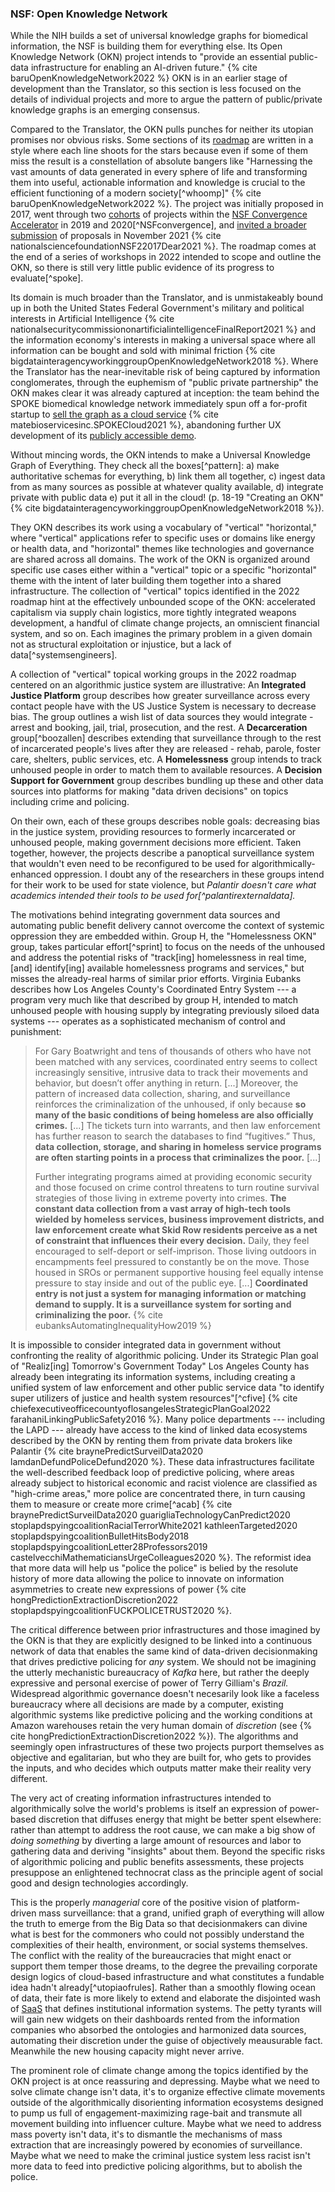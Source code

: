 ### NSF: Open Knowledge Network

While the NIH builds a set of universal knowledge graphs for biomedical information, the NSF is building them for everything else. Its Open Knowledge Network (OKN) project intends to "provide an essential public-data infrastructure for enabling an AI-driven future." {% cite baruOpenKnowledgeNetwork2022 %} OKN is in an earlier stage of development than the Translator, so this section is less focused on the details of individual projects and more to argue the pattern of public/private knowledge graphs is an emerging consensus.

Compared to the Translator, the OKN pulls punches for neither its utopian promises nor obvious risks. Some sections of its [roadmap](https://web.archive.org/web/20221028095757/https://nsf-gov-resources.nsf.gov/2022-09/OKN%20Roadmap%20-%20Report_v03.pdf) are written in a style where each line shoots for the stars because even if some of them miss the result is a constellation of absolute bangers like "Harnessing the vast amounts of data generated in every sphere of life and transforming them into useful, actionable information and knowledge is crucial to the efficient functioning of a modern society[^whoomp]" {% cite baruOpenKnowledgeNetwork2022 %}. The project was initially proposed in 2017, went through two [cohorts](https://beta.nsf.gov/funding/initiatives/convergence-accelerator/portfolio) of projects within the [NSF Convergence Accelerator](https://beta.nsf.gov/funding/initiatives/convergence-accelerator/portfolio) in 2019 and 2020[^NSFconvergence], and [invited a broader submission](https://www.nsf.gov/pubs/2022/nsf22017/nsf22017.jsp) of proposals in November 2021 {% cite nationalsciencefoundationNSF22017Dear2021 %}. The roadmap comes at the end of a series of workshops in 2022 intended to scope and outline the OKN, so there is still very little public evidence of its progress to evaluate[^spoke].

Its domain is much broader than the Translator, and is unmistakeably bound up in both the United States Federal Government's military and political interests in Artificial Intelligence {% cite nationalsecuritycommissiononartificialintelligenceFinalReport2021 %} and the information economy's interests in making a universal space where all information can be bought and sold with minimal friction {% cite bigdatainteragencyworkinggroupOpenKnowledgeNetwork2018 %}. Where the Translator has the near-inevitable risk of being captured by information conglomerates, through the euphemism of "public private partnership" the OKN makes clear it was already captured at inception: the team behind the SPOKE biomedical knowledge network immediately spun off a for-profit startup to [sell the graph as a cloud service](https://www.matebioservices.com/spoke-cloud) {% cite matebioservicesinc.SPOKECloud2021 %}, abandoning further UX development of its [publicly accessible demo](https://spoke.rbvi.ucsf.edu/).

Without mincing words, the OKN intends to make a Universal Knowledge Graph of Everything. They check all the boxes[^pattern]: a) make authoritative schemas for everything, b) link them all together, c) ingest data from as many sources as possible at whatever quality available, d) integrate private with public data e) put it all in the cloud! (p. 18-19 "Creating an OKN" {% cite bigdatainteragencyworkinggroupOpenKnowledgeNetwork2018 %}). 

They OKN describes its work using a vocabulary of "vertical" "horizontal," where "vertical" applications refer to specific uses or domains like energy or health data, and "horizontal" themes like technologies and governance are shared across all domains. The work of the OKN is organized around specific use cases either within a "vertical" topic or a specific "horizontal" theme with the intent of later building them together into a shared infrastructure. The collection of "vertical" topics identified in the 2022 roadmap hint at the effectively unbounded scope of the OKN: accelerated capitalism via supply chain logistics, more tightly integrated weapons development, a handful of climate change projects, an omniscient financial system, and so on. Each imagines the primary problem in a given domain not as structural exploitation or injustice, but a lack of data[^systemsengineers].

A collection of "vertical" topical working groups in the 2022 roadmap centered on an algorithmic justice system are illustrative: An **Integrated Justice Platform** group describes how greater surveillance across every contact people have with the US Justice System is necessary to decrease bias. The group outlines a wish list of data sources they would integrate - arrest and booking, jail, trial, prosecution, and the rest. A **Decarceration** group[^boozallen] describes extending that surveillance through to the rest of incarcerated people's lives after they are released - rehab, parole, foster care, shelters, public services, etc. A **Homelessness** group intends to track unhoused people in order to match them to available resources. A **Decision Support for Government** group describes bundling up these and other data sources into platforms for making "data driven decisions" on topics including crime and policing.

On their own, each of these groups describes noble goals: decreasing bias in the justice system, providing resources to formerly incarcerated or unhoused people, making government decisions more efficient. Taken together, however, the projects describe a panoptical surveillance system that wouldn't even need to be reconfigured to be used for algorithmically-enhanced oppression. I doubt any of the researchers in these groups intend for their work to be used for state violence, but *Palantir doesn't care what academics intended their tools to be used for[^palantirexternaldata].* 

The motivations behind integrating government data sources and automating public benefit delivery cannot overcome the context of systemic oppression they are embedded within. Group H, the "Homelessness OKN" group, takes particular effort[^sprint] to focus on the needs of the unhoused and address the potential risks of "track[ing] homelessness in real time, [and] identify[ing] available homelessness programs and services," but misses the already-real harms of similar prior efforts. Virginia Eubanks describes how Los Angeles County's Coordinated Entry System --- a program very much like that described by group H, intended to match unhoused people with housing supply by integrating previously siloed data systems --- operates as a sophisticated mechanism of control and punishment: 

> For Gary Boatwright and tens of thousands of others who have not been matched with any services, coordinated entry seems to collect increasingly sensitive, intrusive data to track their movements and behavior, but doesn’t offer anything in return. [...] Moreover, the pattern of increased data collection, sharing, and surveillance reinforces the criminalization of the unhoused, if only because **so many of the basic conditions of being homeless are also officially crimes.** [...] The tickets turn into warrants, and then law enforcement has further reason to search the databases to find “fugitives.” Thus, **data collection, storage, and sharing in homeless service programs are often starting points in a process that criminalizes the poor.** [...]
> 
> Further integrating programs aimed at providing economic security and those focused on crime control threatens to turn routine survival strategies of those living in extreme poverty into crimes. **The constant data collection from a vast array of high-tech tools wielded by homeless services, business improvement districts, and law enforcement create what Skid Row residents perceive as a net of constraint that influences their every decision.** Daily, they feel encouraged to self-deport or self-imprison. Those living outdoors in encampments feel pressured to constantly be on the move. Those housed in SROs or permanent supportive housing feel equally intense pressure to stay inside and out of the public eye. [...] **Coordinated entry is not just a system for managing information or matching demand to supply. It is a surveillance system for sorting and criminalizing the poor.** {% cite eubanksAutomatingInequalityHow2019 %}

It is impossible to consider integrated data in government without confronting the reality of algorithmic policing. Under its Strategic Plan goal of "Realiz[ing] Tomorrow's Government Today" Los Angeles County has already been integrating its information systems, including creating a unified system of law enforcement and other public service data "to identify super utilizers of justice and health system resources"[^cfive] {% cite chiefexecutiveofficecountyoflosangelesStrategicPlanGoal2022 farahaniLinkingPublicSafety2016 %}. Many police departments --- including the LAPD --- already have access to the kind of linked data ecosystems described by the OKN by renting them from private data brokers like Palantir {% cite braynePredictSurveilData2020 lamdanDefundPoliceDefund2020 %}. These data infrastructures facilitate the well-described feedback loop of predictive policing, where areas already subject to historical economic and racist violence are classified as "high-crime areas," more police are concentrated there, in turn causing them to measure or create more crime[^acab] {% cite braynePredictSurveilData2020 guarigliaTechnologyCanPredict2020  stoplapdspyingcoalitionRacialTerrorWhite2021 kathleenTargeted2020 stoplapdspyingcoalitionBulletHitsBody2018 stoplapdspyingcoalitionLetter28Professors2019 castelvecchiMathematiciansUrgeColleagues2020 %}. The reformist idea that more data will help us "police the police" is belied by the resolute history of more data allowing the police to innovate on information asymmetries to create new expressions of power {% cite hongPredictionExtractionDiscretion2022 stoplapdspyingcoalitionFUCKPOLICETRUST2020 %}.

The critical difference between prior infrastructures and those imagined by the OKN is that they are explicitly designed to be linked into a continuous network of data that enables the same kind of data-driven decisionmaking that drives predictive policing for *any* system. We should not be imagining the utterly mechanistic bureaucracy of *Kafka* here, but rather the deeply expressive and personal exercise of power of Terry Gilliam's *Brazil.* Widespread algorithmic governance doesn't necesarily look like a faceless bureaucracy where all decisions are made by a computer, existing algorithmic systems like predictive policing and the working conditions at Amazon warehouses retain the very human domain of *discretion* (see {% cite hongPredictionExtractionDiscretion2022 %}). The algorithms and seemingly open infrastructures of these two projects purport themselves as objective and egalitarian, but who they are built for, who gets to provides the inputs, and who decides which outputs matter make their reality very different. 

The very act of creating information infrastructures intended to algorithmically solve the world's problems is itself an expression of power-based discretion that diffuses energy that might be better spent elsewhere: rather than attempt to address the root cause, we can make a big show of *doing something* by diverting a large amount of resources and labor to gathering data and deriving "insights" about them. Beyond the specific risks of algorithmic policing and public benefits assessments, these projects presuppose an enlightened technocrat class as the principle agent of social good and design technologies accordingly. 

This is the properly *managerial* core of the positive vision of platform-driven mass surveillance: that a grand, unified graph of everything will allow the truth to emerge from the Big Data so that decisionmakers can divine what is best for the commoners who could not possibly understand the complexities of their health, environment, or social systems themselves. The conflict with the reality of the bureaucracies that might enact or support them temper those dreams, to the degree the prevailing corporate design logics of cloud-based infrastructure and what constitutes a fundable idea hadn't already[^utopiaofrules]. Rather than a smoothly flowing ocean of data, their fate is more likely to extend and elaborate the disjointed wash of [SaaS](https://en.wikipedia.org/wiki/Software_as_a_service) that defines institutional information systems. The petty tyrants will will gain new widgets on their dashboards rented from the information companies who absorbed the ontologies and harmonized data sources, automating their discretion under the guise of objectively meausurable fact. Meanwhile the new housing capacity might never arrive.

The prominent role of climate change among the topics identified by the OKN project is at once reassuring and depressing. Maybe what we need to solve climate change isn't data, it's to organize effective climate movements outside of the algorithmically disorienting information ecosystems designed to pump us full of engagement-maximizing rage-bait and transmute all movement building into influencer culture. Maybe what we need to address mass poverty isn't data, it's to dismantle the mechanisms of mass extraction that are increasingly powered by economies of surveillance. Maybe what we need to make the criminal justice system less racist isn't more data to feed into predictive policing algorithms, but to abolish the police.
